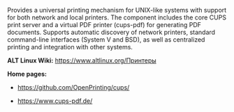 Provides a universal printing mechanism for UNIX-like systems with support for both network and local printers.
The component includes the core CUPS print server and a virtual PDF printer (cups-pdf) for generating PDF documents.
Supports automatic discovery of network printers, standard command-line interfaces (System V and BSD),
as well as centralized printing and integration with other systems.

**ALT Linux Wiki:** <https://www.altlinux.org/Принтеры>

**Home pages:**

  * <https://github.com/OpenPrinting/cups/>

  * <https://www.cups-pdf.de/>
